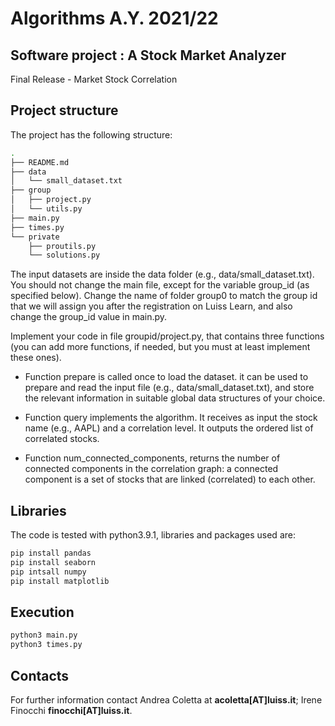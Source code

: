 # Algorithms A.Y. 2021/22 
## Software project : A Stock Market Analyzer 

Final Release - Market Stock Correlation

## Project structure 
The project has the following structure:
```bash
.
├── README.md
├── data
│   └── small_dataset.txt
├── group
│   ├── project.py
│   └── utils.py
├── main.py
├── times.py  
└── private
    ├── proutils.py
    └── solutions.py
```

The input datasets are inside the data folder (e.g., data/small_dataset.txt). You should not change the main file, except for the variable group_id (as specified below).
Change the name of folder group0 to match the group id that we will assign you after the
registration on Luiss Learn, and also change the group_id value in main.py.

Implement your code in file groupid/project.py, that contains three functions (you can add more functions, if needed, but you must at least implement these ones). 

- Function prepare is called once to load the dataset. it can be used to prepare and read the input file (e.g., data/small_dataset.txt), and store the relevant information in suitable global data structures of your choice. 

- Function query implements the algorithm. It receives as input the stock name (e.g., AAPL) and a correlation level. It outputs the ordered list of correlated stocks. 

- Function num_connected_components, returns the number of connected components in the correlation graph: a connected component is a set of stocks that are linked (correlated) to each other.   

## Libraries
The code is tested with python3.9.1, libraries and packages used are:

```bash
pip install pandas
pip install seaborn
pip intsall numpy
pip install matplotlib
```

## Execution

```bash
python3 main.py
python3 times.py
```

## Contacts
For further information contact Andrea Coletta at **acoletta[AT]luiss.it**; 
Irene Finocchi   **finocchi[AT]luiss.it**.

